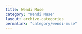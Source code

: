 ```yaml
---
title: Wendi Muse
category: "Wendi Muse"
layout: archive-categories
permalink: "category/wendi-muse"
---
```

